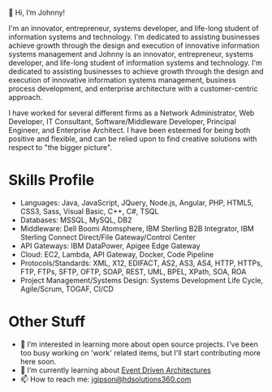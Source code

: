  👋 Hi, I’m Johnny! 
 
I'm an innovator, entrepreneur, systems developer, and life-long student of information systems and technology. I'm dedicated to assisting businesses achieve growth through the design and execution of innovative information systems management and Johnny is an innovator, entrepreneur, systems developer, and life-long student of information systems and technology. I'm dedicated to assisting businesses to achieve growth through the design and execution of innovative information systems management, business process development, and enterprise architecture with a customer-centric approach.

I have worked for several different firms as a Network Administrator, Web Developer, IT Consultant, Software/Middleware Developer, Principal Engineer, and Enterprise Architect. I have been esteemed for being both positive and flexible, and can be relied upon to find creative solutions with respect to "the bigger picture".

Skills Profile
================
- Languages: Java, JavaScript, JQuery, Node.js, Angular, PHP, HTML5, CSS3, Sass, Visual Basic, C++, C#, TSQL
- Databases:</b> MSSQL, MySQL, DB2
- Middleware: Dell Boomi Atomsphere, IBM Sterling B2B Integrator, IBM Sterling Connect Direct/File Gateway/Control Center
- API Gateways: IBM DataPower, Apigee Edge Gateway
- Cloud: EC2, Lambda, API Gateway, Docker, Code Pipeline
- Protocols/Standards: XML, X12, EDIFACT, AS2, AS3, AS4, HTTP, HTTPs, FTP, FTPs, SFTP, OFTP, SOAP, REST, UML, BPEL, XPath, SOA, ROA
- Project Management/Systems Design: Systems Development Life Cycle, Agile/Scrum, TOGAF, CI/CD

Other Stuff
================
- 👀 I’m interested in learning more about open source projects. I've been too busy working on 'work' related items, but I'll start contributing more here soon.
- 🌱 I’m currently learning about [Event Driven Architectures](https://aws.amazon.com/event-driven-architecture/)
- 📫 How to reach me: jgipson@hdsolutions360.com



<!---
jgipson360/jgipson360 is a ✨ special ✨ repository because its `README.md` (this file) appears on your GitHub profile.
You can click the Preview link to take a look at your changes.
--->
